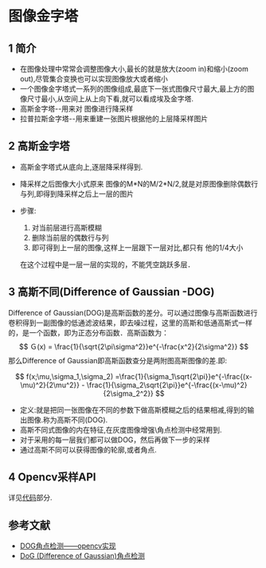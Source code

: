 # 图像金字塔

## 1 简介

- 在图像处理中常常会调整图像大小,最长的就是放大(zoom in)和缩小(zoom out),尽管集合变换也可以实现图像放大或者缩小
- 一个图像金字塔式一系列的图像组成,最底下一张式图像尺寸最大,最上方的图像尺寸最小,从空间上从上向下看,就可以看成埃及金字塔.
- 高斯金字塔--用来对 图像进行降采样
- 拉普拉斯金字塔--用来重建一张图片根据他的上层降采样图片

## 2 高斯金字塔

- 高斯金字塔式从底向上,逐层降采样得到.
- 降采样之后图像大小式原来 图像的M\*N的M/2\*N/2,就是对原图像删除偶数行与列,即得到降采样之后上一层的图片
- 步骤:
  1. 对当前层进行高斯模糊
  2. 删除当前层的偶数行与列
  3. 即可得到上一层的图像,这样上一层跟下一层对比,都只有 他的1/4大小

  在这个过程中是一层一层的实现的，不能凭空跳跃多层．

## 3 高斯不同(Difference of Gaussian -DOG)

Difference of Gaussian(DOG)是高斯函数的差分。可以通过图像与高斯函数进行卷积得到一副图像的低通滤波结果，即去噪过程，这里的高斯和低通高斯式一样的，是一个函数，即为正态分布函数．高斯函数为：
$$
Ｇ(x) = \frac{1}{\sqrt{2\pi\sigma^2}}e^{-\frac{x^2}{2\sigma^2}}
$$
那么Difference of Gaussian即高斯函数查分是两附图高斯图像的差.即:


$$
f(x;\mu,\sigma_1,\sigma_2) =\frac{1}{\sigma_1\sqrt{2\pi}}e^{-\frac{(x-\mu)^2}{2\mu^2}} - \frac{1}{\sigma_2\sqrt{2\pi}}e^{-\frac{(x-\mu)^2}{2\sigma_2^2}}
$$

- 定义:就是把同一张图像在不同的参数下做高斯模糊之后的结果相减,得到的输出图像.称为高斯不同(DOG).
- 高斯不同式图像的内在特征,在灰度图像增强\角点检测中经常用到.
- 对于采用的每一层我们都可以做DOG，然后再做下一步的采样
- 通过高斯不同可以获得图像的轮廓,或者角点.



## 4 Opencv采样API

详见[代码](https://github.com/zhi-z/OpenCV/blob/master/OpenCV_Tutorial/OpenCV-Basic/Pyramid/Pyramid.ipynb)部分.

## 参考文献

-  [DOG角点检测——opencv实现](https://www.cnblogs.com/eshuang/p/5503291.html)
- [DoG (Difference of Gaussian)角点检测](https://blog.csdn.net/abcjennifer/article/details/7639488)



